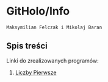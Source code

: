 # GitHolo/Info

`Maksymilian Felczak i Mikolaj Baran`

## Spis treści

Linki do zrealizowanych programów:

1. [Liczby Pierwsze](https://github.com/GitHolo/Info/tree/main/LiczbyPierwsze)
